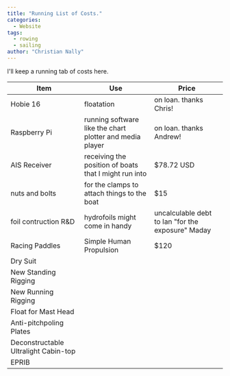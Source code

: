 ```yaml
---
title: "Running List of Costs."
categories:
  - Website
tags:
  - rowing
  - sailing
author: "Christian Nally"
---
```


I'll keep a running tab of costs here.

| Item         | Use                    | Price                  |
| ------------ | ---------------------- | ---------------------- |
| Hobie 16     | floatation             | on loan. thanks Chris! |
| Raspberry Pi | running software like the chart plotter and media player | on loan. thanks Andrew! |
| AIS Receiver | receiving the position of boats that I might run into | $78.72 USD |
| nuts and bolts | for the clamps to attach things to the boat | $15 |
| foil contruction R&D | hydrofoils might come in handy | uncalculable debt to Ian "for the exposure" Maday |
| Racing Paddles | Simple Human Propulsion | $120 |
| Dry Suit | | |
| New Standing Rigging | |
| New Running Rigging | |
| Float for Mast Head | | 
| Anti-pitchpoling Plates | |
| Deconstructable Ultralight Cabin-top | |
| EPRIB | |
